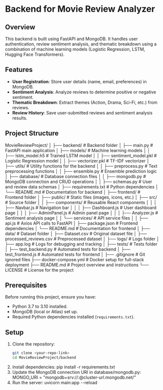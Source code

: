 # Backend for Movie Review Analyzer

## Overview
This backend is built using FastAPI and MongoDB. It handles user authentication, review sentiment analysis, and thematic breakdown using a combination of machine learning models (Logistic Regression, LSTM, Hugging Face Transformers).

## Features
- **User Registration**: Store user details (name, email, preferences) in MongoDB.
- **Sentiment Analysis**: Analyze reviews to determine positive or negative sentiment.
- **Thematic Breakdown**: Extract themes (Action, Drama, Sci-Fi, etc.) from reviews.
- **Review History**: Save user-submitted reviews and sentiment analysis results.

## Project Structure
MovieReviewProject/
│
├── backend/                  # Backend folder
│   ├── main.py               # FastAPI main application
│   ├── models/               # Machine learning models
│   │   ├── lstm_model.h5     # Trained LSTM model
│   │   ├── sentiment_model.pkl # Logistic Regression model
│   │   ├── vectorizer.pkl    # TF-IDF vectorizer
│   ├── utils/                # Utility functions for the backend
│   │   ├── preprocess.py     # Text preprocessing functions
│   │   ├── ensemble.py       # Ensemble prediction logic
│   ├── database/             # Database connection files
│   │   ├── mongodb.py        # MongoDB connection and CRUD operations
│   │   ├── schemas.py        # User and review data schemas
│   ├── requirements.txt      # Python dependencies
│   └── README.md             # Documentation for backend
│
├── frontend/                 # Frontend folder
│   ├── public/               # Static files (images, icons, etc.)
│   ├── src/                  # Source folder
│   │   ├── components/       # Reusable React components
│   │   │   ├── Navbar.js     # Navigation bar
│   │   │   ├── Dashboard.js  # User dashboard page
│   │   │   ├── AdminPanel.js # Admin panel page
│   │   │   ├── Analyzer.js   # Sentiment analysis page
│   │   └── services/         # API service files
│   │       ├── api.js        # Axios API calls to FastAPI
│   ├── package.json          # Frontend dependencies
│   └── README.md             # Documentation for frontend
│
├── data/                     # Dataset folder
│   ├── Dataset.csv           # Original dataset file
│   ├── processed_reviews.csv # Preprocessed dataset
│
├── logs/                     # Logs folder
│   ├── app.log               # Logs for debugging and tracking
│
├── tests/                    # Tests folder
│   ├── test_backend.py       # Automated tests for backend
│   ├── test_frontend.js      # Automated tests for frontend
│
├── .gitignore                # Git ignored files
├── docker-compose.yml        # Docker setup for full-stack deployment
├── README.md                 # Project overview and instructions
└── LICENSE                   # License for the project


## Prerequisites
Before running this project, ensure you have:
- Python 3.7 to 3.10 installed.
- MongoDB (local or Atlas) set up.
- Required Python dependencies installed (`requirements.txt`).

## Setup
1. Clone the repository:
   ```bash
   git clone <your-repo-link>
   cd MovieReviewProject/backend
2. Install dependencies:
    pip install -r requirements.txt
3. Update the MongoDB connection URI in database/mongodb.py:
    MONGO_URI = "mongodb+srv://<username>:<password>@cluster-url.mongodb.net/"
4. Run the server:
    uvicorn main:app --reload
